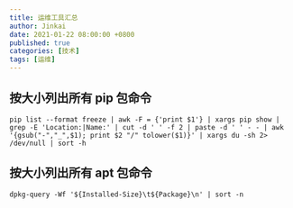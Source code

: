 ```yaml
---
title: 运维工具汇总
author: Jinkai
date: 2021-01-22 08:00:00 +0800
published: true
categories: [技术]
tags: [运维]
---
```


## 按大小列出所有 pip 包命令

```shell
pip list --format freeze | awk -F = {'print $1'} | xargs pip show | grep -E 'Location:|Name:' | cut -d ' ' -f 2 | paste -d ' ' - - | awk '{gsub("-","_",$1); print $2 "/" tolower($1)}' | xargs du -sh 2> /dev/null | sort -h
```

## 按大小列出所有 apt 包命令

```shell
dpkg-query -Wf '${Installed-Size}\t${Package}\n' | sort -n
```
